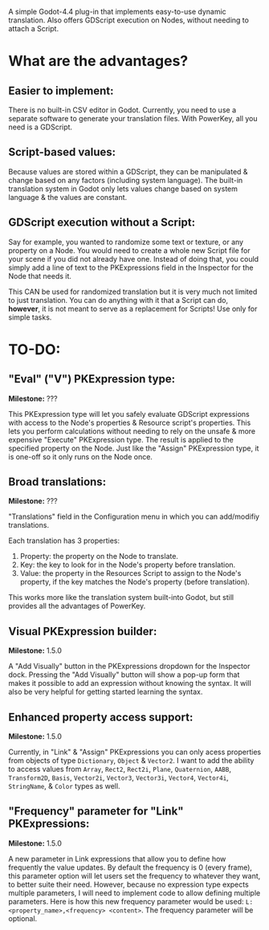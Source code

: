 A simple Godot-4.4 plug-in that implements easy-to-use dynamic translation. Also offers GDScript execution on Nodes, without needing to attach a Script.

# What are the advantages?
## Easier to implement:
There is no built-in CSV editor in Godot. Currently, you need to use a separate software to generate your translation files.
With PowerKey, all you need is a GDScript.
## Script-based values:
Because values are stored within a GDScript, they can be manipulated & change based on any factors (including system language).
The built-in translation system in Godot only lets values change based on system language & the values are constant.
## GDScript execution without a Script:
Say for example, you wanted to randomize some text or texture, or any property on a Node. You would need to create a whole new Script file for your scene if you did not already have one.
Instead of doing that, you could simply add a line of text to the PKExpressions field in the Inspector for the Node that needs it.

This CAN be used for randomized translation but it is very much not limited to just translation. You can do anything with it that a Script can do, **however**, it is not meant to serve as a replacement for Scripts! Use only for simple tasks.
# TO-DO:
## "Eval" ("V") PKExpression type:
**Milestone:** ???

This PKExpression type will let you safely evaluate GDScript expressions with access to the Node's properties & Resource script's properties.
This lets you perform calculations without needing to rely on the unsafe & more expensive "Execute" PKExpression type.
The result is applied to the specified property on the Node. Just like the "Assign" PKExpression type, it is one-off so it only runs on the Node once.
## Broad translations:
**Milestone:** ???

"Translations" field in the Configuration menu in which you can add/modifiy translations.

Each translation has 3 properties:

1. Property: the property on the Node to translate.
2. Key: the key to look for in the Node's property before translation.
3. Value: the property in the Resources Script to assign to the Node's property, if the key matches the Node's property (before translation).

This works more like the translation system built-into Godot, but still provides all the advantages of PowerKey.
## Visual PKExpression builder:
**Milestone:** 1.5.0

A "Add Visually" button in the PKExpressions dropdown for the Inspector dock. Pressing the "Add Visually" button will show a pop-up form that makes it possible to add an expression without knowing the syntax. It will also be very helpful for getting started learning the syntax.
## Enhanced property access support:
**Milestone:** 1.5.0

Currently, in "Link" & "Assign" PKExpressions you can only acess properties from objects of type `Dictionary`, `Object` & `Vector2`. I want to add the ability to access values from `Array`, `Rect2`, `Rect2i`, `Plane`, `Quaternion`, `AABB`, `Transform2D`, `Basis`, `Vector2i`, `Vector3`, `Vector3i`, `Vector4`, `Vector4i`, `StringName`, & `Color` types as well.
## "Frequency" parameter for "Link" PKExpressions:
**Milestone:** 1.5.0

A new parameter in Link expressions that allow you to define how frequently the value updates. By default the frequency is 0 (every frame), this parameter option will let users set the frequency to whatever they want, to better suite their need.
However, because no expression type expects multiple parameters, I will need to implement code to allow defining multiple parameters. Here is how this new frequency parameter would be used: `L:<property_name>,<frequency> <content>`. The frequency parameter will be optional.
